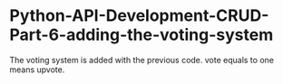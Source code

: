 # Python-API-Development-CRUD-Part-6-adding-the-voting-system
The voting system is added with the previous code. vote equals to one means upvote.
